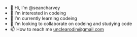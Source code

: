- 👋 Hi, I’m @seancharvey
- 👀 I’m interested in codeing 
- 🌱 I’m currently learning codeing
- 💞️ I’m looking to collaborate on codeing and studying code
- 📫 How to reach me unclearodin@gmail.com

<!---
seancharvey/seancharvey is a ✨ special ✨ repository because its `README.md` (this file) appears on your GitHub profile.
You can click the Preview link to take a look at your changes.
--->
